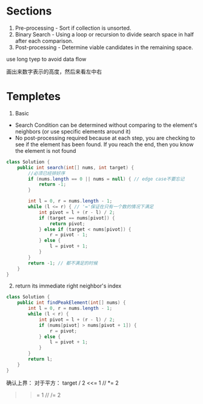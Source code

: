 # Sections
1. Pre-processing - Sort if collection is unsorted.
2. Binary Search - Using a loop or recursion to divide search space in half after each comparison.
3. Post-processing - Determine viable candidates in the remaining space.

use long tyep to avoid data flow

画出来数字表示的高度，然后来看左中右

# Templetes
1. Basic
- Search Condition can be determined without comparing to the element's neighbors (or use specific elements around it)
- No post-processing required because at each step, you are checking to see if the element has been found. If you reach the end, then you know the element is not found
```Java
class Solution {
    public int search(int[] nums, int target) {
        //必须已经排好序
        if (nums.length == 0 || nums = null) { // edge case不要忘记
            return -1;
        }

        int l = 0, r = nums.length - 1;
        while (l <= r) { // '='保证在只有一个数的情况下满足
            int pivot = l + (r - l) / 2;
            if (target == nums[pivot]) {
                return pivot;
            } else if (target < nums[pivot]) {
                r = pivot - 1;
            } else {
                l = pivot + 1;
            }
        }
        return -1; // 都不满足的时候
    }
}
```

2. return its immediate right neighbor's index
```Java
class Solution {
    public int findPeakElement(int[] nums) {
        int l = 0, r = nums.length - 1;
        while (l < r) {
            int pivot = l + (r - l) / 2;
            if (nums[pivot] > nums[pivot + 1]) {
                r = pivot;
            } else {
                l = pivot + 1;
            }
        }
        return l;
    }
}
```

确认上界：
对于平方： target / 2
<<= 1 // *= 2
>>= 1 // /= 2